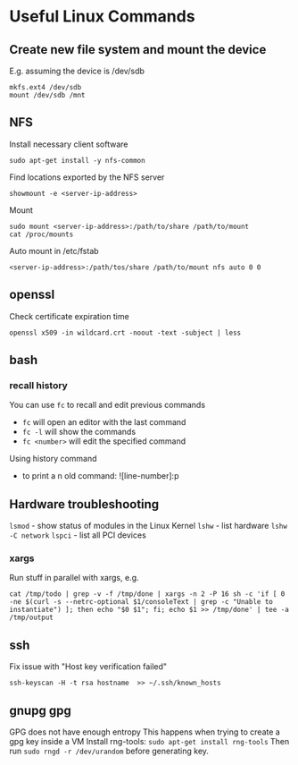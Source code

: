 # Useful Linux Commands

## Create new file system and mount the device
E.g. assuming the device is /dev/sdb
```
mkfs.ext4 /dev/sdb
mount /dev/sdb /mnt
```

## NFS
Install necessary client software
```
sudo apt-get install -y nfs-common
```

Find locations exported by the NFS server
```
showmount -e <server-ip-address>
```

Mount
```
sudo mount <server-ip-address>:/path/to/share /path/to/mount
cat /proc/mounts
```

Auto mount in /etc/fstab
```
<server-ip-address>:/path/tos/share /path/to/mount nfs auto 0 0
```

## openssl
Check certificate expiration time
```
openssl x509 -in wildcard.crt -noout -text -subject | less
```

## bash

### recall history
You can use `fc` to recall and edit previous commands
* `fc` will open an editor with the last command
* `fc -l` will show the commands
* `fc <number>` will edit the specified command

Using history command
* to print a n old command: ![line-number]:p

## Hardware troubleshooting
`lsmod` - show status of modules in the Linux Kernel
`lshw` - list hardware
`lshw -C network`
`lspci` - list all PCI devices

### xargs
Run stuff in parallel with xargs, e.g.
```
cat /tmp/todo | grep -v -f /tmp/done | xargs -n 2 -P 16 sh -c 'if [ 0 -ne $(curl -s --netrc-optional $1/consoleText | grep -c "Unable to instantiate") ]; then echo "$0 $1"; fi; echo $1 >> /tmp/done' | tee -a /tmp/output
```

## ssh
Fix issue with "Host key verification failed"
```
ssh-keyscan -H -t rsa hostname  >> ~/.ssh/known_hosts
```

## gnupg gpg
GPG does not have enough entropy
This happens when trying to create a gpg key inside a VM
Install rng-tools: `sudo apt-get install rng-tools`
Then run `sudo rngd -r /dev/urandom` before generating key.
